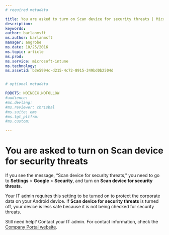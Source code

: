 ```yaml
---
# required metadata

title: You are asked to turn on Scan device for security threats | Microsoft Intune
description:
keywords:
author: barlanmsftms.author: barlanmsft
manager: angrobe
ms.date: 10/25/2016
ms.topic: article
ms.prod:
ms.service: microsoft-intune
ms.technology:
ms.assetid: b3e5994c-d215-4c72-8915-349bd0b2504d


# optional metadata

ROBOTS: NOINDEX,NOFOLLOW
#audience:
#ms.devlang:
#ms.reviewer: chrisbal
#ms.suite: ems
#ms.tgt_pltfrm:
#ms.custom:

---
```


# You are asked to turn on Scan device for security threats

 If you see the message, “Scan device for security threats," you need to go to **Settings** > **Google** > **Security**, and turn on **Scan device for security threats**.

Your IT admin requires this setting to be turned on to protect the corporate data on your Android device. If **Scan device for security threats** is turned off, your device is less safe because it is not being checked for security threats.

Still need help? Contact your IT admin. For contact information, check the [Company Portal website](http://portal.manage.microsoft.com).
